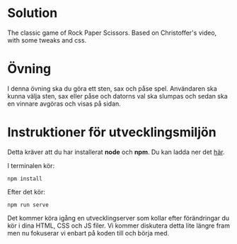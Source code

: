 # Solution

The classic game of Rock Paper Scissors. Based on Christoffer's video, with some tweaks and css.

# Övning

I denna övning ska du göra ett sten, sax och påse spel. Användaren ska kunna välja sten, sax eller påse och datorns val ska slumpas och sedan ska en vinnare avgöras och visas på sidan.

# Instruktioner för utvecklingsmiljön

Detta kräver att du har installerat **node** och **npm**. Du kan ladda ner det [här](https://nodejs.org/en/).

I terminalen kör:
```
npm install
````

Efter det kör:

```
npm run serve
````

Det kommer köra igång en utvecklingserver som kollar efter förändringar du kör i dina HTML, CSS och JS filer. Vi kommer diskutera detta lite längre fram men nu fokuserar vi enbart på koden till och börja med.